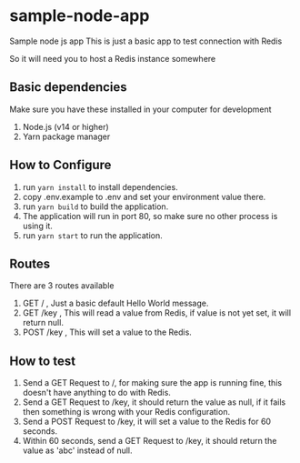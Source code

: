 # sample-node-app
Sample node js app 
This is just a basic app to test connection with Redis

So it will need you to host a Redis instance somewhere

## Basic dependencies
Make sure you have these installed in your computer for development
1. Node.js (v14 or higher)
2. Yarn package manager

## How to Configure
1. run `yarn install` to install dependencies.
2. copy .env.example to .env and set your environment value there.
3. run `yarn build` to build the application.
4. The application will run in port 80, so make sure no other process is using it.
5. run `yarn start` to run the application.

## Routes
There are 3 routes available
1. GET / , Just a basic default Hello World message.
2. GET /key , This will read a value from Redis, if value is not yet set, it will return null.
3. POST /key , This will set a value to the Redis.

## How to test
1. Send a GET Request to /, for making sure the app is running fine, this doesn't have anything to do with Redis.
2. Send a GET Request to /key, it should return the value as null, if it fails then something is wrong with your Redis configuration.
3. Send a POST Request to /key, it will set a value to the Redis for 60 seconds.
4. Within 60 seconds, send a GET Request to /key, it should return the value as 'abc' instead of null.


